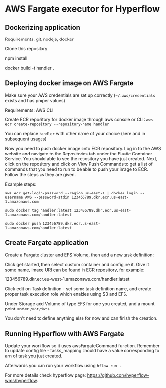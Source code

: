 # AWS Fargate executor for Hyperflow

## Dockerizing application
Requirements: git, nodejs, docker

Clone this repository

npm install

docker build -t handler .

## Deploying docker image on AWS Fargate
Make sure your AWS credentials are set up correctly (`~/.aws/credentials` exists and has proper values)

Requirements: AWS CLI

Create ECR repository for docker image through aws console or CLI:
`aws ecr create-repository --repository-name handler`

You can replace `handler` with other name of your choice (here and in subsequent usages)

Now you need to push docker image onto ECR repository. Log in to the AWS website and navigate to the Repositories tab under the Elastic Container Service. You should able to see the repository you have just created. Next, click on the repository and click on View Push Commands to get a list of commands that you need to run to be able to push your image to ECR. Follow the steps as they are given.

Example steps:

`aws ecr get-login-password --region us-east-1 | docker login --username AWS --password-stdin 123456789.dkr.ecr.us-east-1.amazonaws.com`

  
`sudo docker tag handler:latest 123456789.dkr.ecr.us-east-1.amazonaws.com/handler:latest`

`sudo docker push 123456789.dkr.ecr.us-east-1.amazonaws.com/handler:latest`

## Create Fargate application

Create a Fargate cluster and EFS Volume, then add a new task definition:


Click get started, then select custom container and configure it. Give it some name, image URI can be found in ECR repository, for example:

123456789.dkr.ecr.eu-west-1.amazonaws.com/handler:latest

Click edit on Task definition - set some task definition name, and create proper task execution role which enables using S3 and EFS. 

Under Storage add Volume of type EFS for one you created, and a mount point under `/mnt/data`

You don't need to define anything else for now and can finish the creation. 

## Running Hyperflow with AWS Fargate
Update your workflow so it uses awsFargateCommand function. 
Remember to update config file - tasks_mapping should have a value corresponding to arn of task you just created.

Afterwards you can run your workflow using `hflow run .`

For more details check hyperflow page: https://github.com/hyperflow-wms/hyperflow. 
